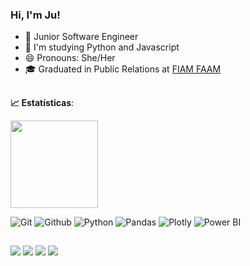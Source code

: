 ### Hi, I'm Ju!
 

- 🔭 Junior Software Engineer
- 🌱 I'm studying Python and Javascript 
- 😄 Pronouns: She/Her
- 🎓 Graduated in Public Relations at [FIAM FAAM](https://www.linkedin.com/school/fiamfaam/)

##
<b> :chart_with_upwards_trend: Estatísticas</b>:

<a href="https://github.com/Julianeris">
  <img height="140em" src="https://github-readme-stats.vercel.app/api?username=Julianeris&show_icons=true&theme=dark&include_commits=true"/>
</a>
 
  
  ![Git](https://img.shields.io/badge/-Git-black?style=flat-square&logo=Git)
  ![Github](https://img.shields.io/badge/-Github-black?style=flat-square&logo=Github)
  ![Python](https://img.shields.io/badge/-Python-black?style=flat-square&logo=Python)
  ![Pandas](https://img.shields.io/badge/-Pandas-black?style=flat-square&logo=Pandas)
  ![Plotly](https://img.shields.io/badge/-Plotly-black?style=flat-square&logo=Plotly)
  ![Power BI](https://img.shields.io/badge/-Power%20BI-black?style=plastic&logo=Power-BI) 
  ##
<div> 
  <a href="https://instagram.com/julesays" target="_blank"><img src="https://img.shields.io/badge/-Instagram-%23E4405F?style=for-the-badge&logo=instagram&logoColor=white" target="_blank"></a>
 <a href="https://discord.gg/Juless#0392" target="_blank"><img src="https://img.shields.io/badge/Discord-7289DA?style=for-the-badge&logo=discord&logoColor=white" target="_blank"></a> 
  <a href = "mailto:julianlima@outlook.com"><img src="https://img.shields.io/badge/-Outlook-%23333?style=for-the-badge&logo=gmail&logoColor=white" target="_blank"></a>
  <a href="https://www.linkedin.com/in/júlia-lima-5a647a120" target="_blank"><img src="https://img.shields.io/badge/-LinkedIn-%230077B5?style=for-the-badge&logo=linkedin&logoColor=white" target="_blank"></a> 

 


  
</div>


